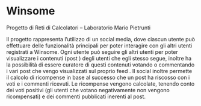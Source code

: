 # Winsome
Progetto di Reti di Calcolatori – Laboratorio Mario Pietrunti 

Il progetto rappresenta l’utilizzo di un social media, dove ciascun utente può effettuare 
delle funzionalità principali per poter interagire con gli altri utenti registrati a Winsome. 
Ogni utente può seguire gli altri utenti per poter visualizzare i contenuti (post ) degli utenti 
che egli stesso segue, inoltre ha la possibilità di essere curatore di questi contenuti 
votando o commentando i vari post che vengo visualizzati sul proprio feed . Il social inoltre 
permette il calcolo di ricompense in base al successo che un post ha riscosso con i voti e i 
commenti ricevuti. Le ricompense vengono calcolate, tenendo conto dei voti positivi (gli 
utenti che votano negativamente non vengono ricompensati) e dei commenti pubblicati 
inerenti al post.
